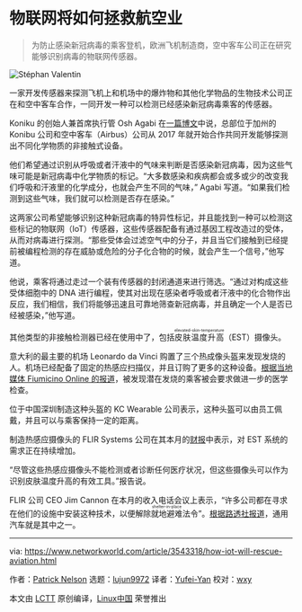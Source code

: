 [#]: collector: (lujun9972)
[#]: translator: (Yufei-Yan)
[#]: reviewer: (wxy)
[#]: publisher: ( )
[#]: url: ( )
[#]: subject: (How IoT will rescue aviation)
[#]: via: (https://www.networkworld.com/article/3543318/how-iot-will-rescue-aviation.html)
[#]: author: (Patrick Nelson https://www.networkworld.com/author/Patrick-Nelson/)

物联网将如何拯救航空业
======

> 为防止感染新冠病毒的乘客登机，欧洲飞机制造商，空中客车公司正在研究能够识别病毒的物联网传感器。

![Stéphan Valentin][1]

一家开发传感器来探测飞机上和机场中的爆炸物和其他化学物品的生物技术公司正在和空中客车合作，一同开发一种可以检测已经感染新冠病毒乘客的传感器。

Koniku 的创始人兼首席执行管 Osh Agabi 在[一篇博文][3]中说，总部位于加州的 Konibu 公司和空中客车（Airbus）公司从 2017 年就开始合作共同开发能够探测出不同化学物质的非接触式设备。

他们希望通过识别从呼吸或者汗液中的气味来判断是否感染新冠病毒，因为这些气味可能是新冠病毒中化学物质的标记。“大多数感染和疾病都会或多或少的改变我们呼吸和汗液里的化学成分，也就会产生不同的气味，” Agabi 写道。“如果我们检测到这些气味，我们就可以检测是否存在感染。”

这两家公司希望能够识别这种新冠病毒的特异性标记，并且能找到一种可以检测这些标记的物联网（IoT）传感器，这些传感器配备有通过基因工程改造过的受体，从而对病毒进行探测。“那些受体会过滤空气中的分子，并且当它们接触到已经提前被编程检测的存在威胁或危险的分子化合物的时候，就会产生一个信号，”他写道。

他说，乘客将通过走过一个装有传感器的封闭通道来进行筛选。“通过对构成这些受体细胞中的 DNA 进行编程，使其对出现在感染者呼吸或者汗液中的化合物作出反应，我们相信，我们将能够迅速且可靠地筛查新冠病毒，并且确定一个人是否已经被感染，”他写道。

其他类型的非接触检测器已经在使用中了，包括<ruby>皮肤温度升高<rt>elevated-skin-temperature</rt></ruby>（EST）摄像头。

意大利的最主要的机场 Leonardo da Vinci 购置了三个热成像头盔来发现发烧的人。机场已经配备了固定的热感应扫描仪，并且订购了更多的这种设备。[根据当地媒体 Fiumicino Online 的报道][5]，被发现潜在发烧的乘客被会要求做进一步的医学检查。

位于中国深圳制造这种头盔的 KC Wearable 公司表示，这种头盔可以由员工佩戴，并且可以与乘客保持一定的距离。

制造热感应摄像头的 FLIR Systems 公司在其本月的[财报][6]中表示，对 EST 系统的需求正在持续增加。

“尽管这些热感应摄像头不能检测或者诊断任何医疗状况，但这些摄像头可以作为识别皮肤温度升高的有效工具。”报告说。

FLIR 公司 CEO Jim Cannon 在本月的收入电话会议上表示，“许多公司都在寻求在他们的设施中安装这种技术，以便解除<ruby>就地避难<rt>shelter-in-place</rt></ruby>法令”。[根据路透社报道][8]，通用汽车就是其中之一。

--------------------------------------------------------------------------------

via: https://www.networkworld.com/article/3543318/how-iot-will-rescue-aviation.html

作者：[Patrick Nelson][a]
选题：[lujun9972][b]
译者：[Yufei-Yan](https://github.com/Yufei-Yan)
校对：[wxy](https://github.com/wxy)

本文由 [LCTT](https://github.com/LCTT/TranslateProject) 原创编译，[Linux中国](https://linux.cn/) 荣誉推出

[a]: https://www.networkworld.com/author/Patrick-Nelson/
[b]: https://github.com/lujun9972
[1]: https://images.idgesg.net/images/article/2018/08/passenger-view_of_airplane_wing_above_clouds_travel_journey_transportation_by_stephan_valentin_cc0_via_unsplash_1200x800-100766542-large.jpg
[2]: https://creativecommons.org/publicdomain/zero/1.0/
[3]: https://www.linkedin.com/pulse/what-happens-when-airports-open-back-up-osh-agabi/?src=aff-lilpar&veh=aff_src.aff-lilpar_c.partners_pkw.10078_plc.Skimbit%20Ltd._pcrid.449670_learning&trk=aff_src.aff-lilpar_c.partners_pkw.10078_plc.Skimbit%20Ltd._pcrid.449670_learning&clickid=WNmzMlyalxyOUI7wUx0Mo34HUkiwwpy%3APQ3X1Y0&irgwc=1
[4]: https://www.networkworld.com/newsletters/signup.html
[5]: https://www.fiumicino-online.it/articoli/cronaca-2/fase-2-all-aeroporto-di-fiumicino-lo-smart-helmet-per-controllare-la-febbre-a-distanza
[6]: https://flir.gcs-web.com/news-releases/news-release-details/flir-systems-announces-first-quarter-2020-financial-results
[7]: https://www.fool.com/earnings/call-transcripts/2020/05/06/flir-systems-inc-flir-q1-2020-earnings-call-transc.aspx
[8]: https://uk.reuters.com/article/us-flir-systems-gm/general-motors-taps-flir-systems-for-fever-check-cameras-at-factories-idUKKBN22J02B
[9]: https://www.facebook.com/NetworkWorld/
[10]: https://www.linkedin.com/company/network-world
